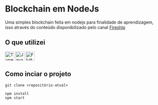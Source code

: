 # Blockchain em NodeJs

Uma simples blockchain feita em nodejs para finalidade de aprendizagem, isso através do conteúdo disponibilizado pelo canal [Fireship]('https://www.youtube.com/c/Fireship')

## O que utilizei
<p>
<img src="https://img.shields.io/badge/-Typescript-02569B?logo=Typescript&logoColor=white&style=flat-square&logoWidth=30" alt="TypeScript" height="30"/>
<img src="https://img.shields.io/badge/-Javascript-F7DF1E?logo=Javascript&logoColor=white&style=flat-square&logoWidth=30" alt="JavaScript" height="30"/>
<img src="https://img.shields.io/badge/-NodeJS-339933?logo=nodedotjs&logoColor=white&style=flat-square&logoWidth=30" alt="Flutter" height="30"/>
</p>

## Como inciar o projeto

```
git clone <repositório-atual>

npm install
npm start
```
